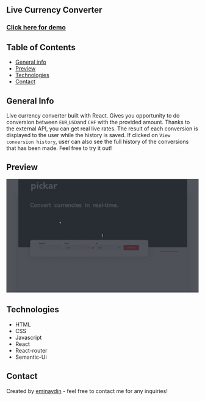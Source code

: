 ## Live Currency Converter

<a href="https://currency-converter-react.netlify.app/" target="_blank"><h3 align="left">Click here for demo</h3></a>

## Table of Contents

- [General info](#general-info)
- [Preview](#preview)
- [Technologies](#technologies)
- [Contact](#contact)

## General Info

Live currency converter built with React. Gives you opportunity to do conversion between `EUR`,`USD`and `CHF` with the provided amount. Thanks to the external API, you can get real live rates. The result of each conversion is displayed to the user while the history is saved. If clicked on `View conversion history`, user can also see the full history of the conversions that has been made. Feel free to try it out!

## Preview

![Live Currency Converter](src/assets/currency.gif)

## Technologies

- HTML
- CSS
- Javascript
- React
- React-router
- Semantic-Ui

## Contact

Created by [eminaydin](https://github.com/eminaydin) - feel free to contact me for any inquiries!
